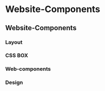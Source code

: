 # Website-Components
## Website-Components

### Layout

### CSS BOX

### Web-components

### Design

